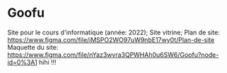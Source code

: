 # Goofu
Site pour le cours d'informatique (année: 2022);
Site vitrine;
Plan de site: https://www.figma.com/file/iMSPO2WO97uW9nbE17wy0t/Plan-de-site
Maquette du site: https://www.figma.com/file/nYaz3wvra3QPWHAh0u6SW6/Goofu?node-id=0%3A1
hihi
!!!